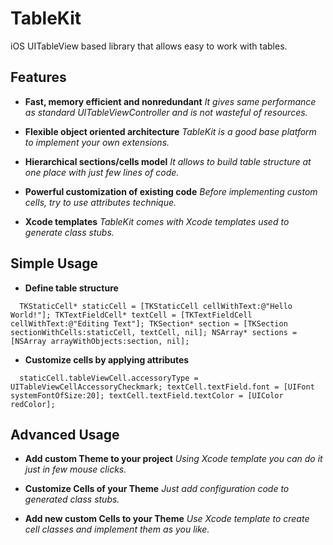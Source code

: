 TableKit
============
iOS UITableView based library that allows easy to work with tables.

Features
------------
* **Fast, memory efficient and nonredundant**
   *It gives same performance as standard UITableViewController and is not wasteful of resources.*

* **Flexible object oriented architecture**
   *TableKit is a good base platform to implement your own extensions.*

* **Hierarchical sections/cells model**
   *It allows to build table structure at one place with just few lines of code.*

* **Powerful customization of existing code**
   *Before implementing custom cells, try to use attributes technique.*

* **Xcode templates**
   *TableKit comes with Xcode templates used to generate class stubs.*

Simple Usage
--------------
* **Define table structure**

`	TKStaticCell* staticCell = [TKStaticCell cellWithText:@"Hello World!"];
	TKTextFieldCell* textCell = [TKTextFieldCell cellWithText:@"Editing Text"];
	TKSection* section = [TKSection sectionWithCells:staticCell, textCell, nil];
	NSArray* sections = [NSArray arrayWithObjects:section, nil];
`

* **Customize cells by applying attributes**

`	staticCell.tableViewCell.accessoryType = UITableViewCellAccessoryCheckmark;
	textCell.textField.font = [UIFont systemFontOfSize:20];
	textCell.textField.textColor = [UIColor redColor];
`

Advanced Usage
--------------
* **Add custom Theme to your project**
   *Using Xcode template you can do it just in few mouse clicks.*

* **Customize Cells of your Theme**
   *Just add configuration code to generated class stubs.*

* **Add new custom Cells to your Theme**
   *Use Xcode template to create cell classes and implement them as you like.*
